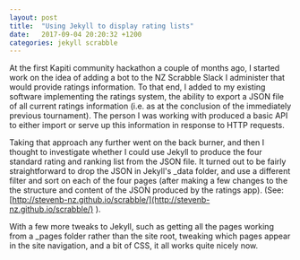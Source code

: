 ```yaml
---
layout: post
title:  "Using Jekyll to display rating lists"
date:   2017-09-04 20:20:32 +1200
categories: jekyll scrabble
---
```

At the first Kapiti community hackathon a couple of months ago, I started work on the idea of adding a bot to the NZ Scrabble Slack I administer that would provide ratings information. To that end, I added to my existing software implementing the ratings system, the ability to export a JSON file of all current ratings information (i.e. as at the conclusion of the immediately previous tournament). The person I was working with produced a basic API to either import or serve up this information in response to HTTP requests.

Taking that approach any further went on the back burner, and then I thought to investigate whether I could use Jekyll to produce the four standard rating and ranking list from the JSON file. It turned out to be fairly straightforward to drop the JSON in Jekyll's _data folder, and use a different filter and sort on each of the four pages (after making a few changes to the the structure and content of the JSON produced by the ratings app). (See: [http://stevenb-nz.github.io/scrabble/](http://stevenb-nz.github.io/scrabble/) ).

With a few more tweaks to Jekyll, such as getting all the pages working from a _pages folder rather than the site root, tweaking which pages appear in the site navigation, and a bit of CSS, it all works quite nicely now.
